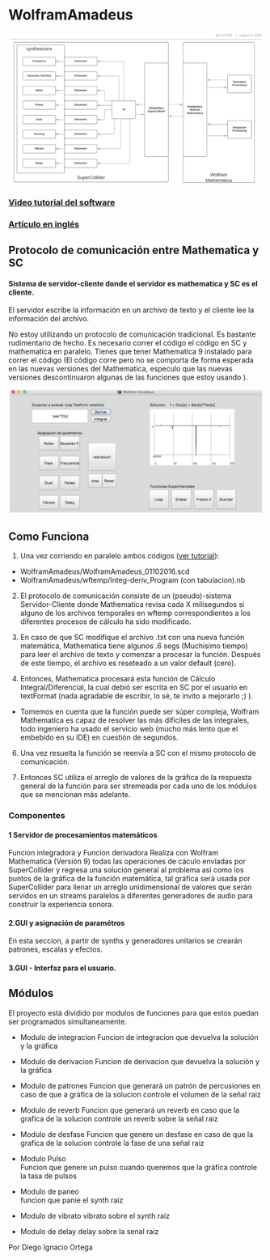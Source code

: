 # WolframAmadeus

![architecture](images/architecture.png)

### [Video tutorial del software](https://medium.com/@diegoignacioortega/music-of-mathematica-70ccdfeb2e42)

### [Artículo en inglés](https://medium.com/@diegoignacioortega/music-of-mathematica-70ccdfeb2e42)

## Protocolo de comunicación entre Mathematica y SC

#### Sistema de servidor-cliente donde el servidor es mathematica y SC es el cliente. 
El servidor escribe la información en un archivo de texto y el cliente lee la información del archivo.


No estoy utilizando un protocolo de comunicación tradicional. Es bastante rudimentario de hecho. Es necesario correr el código el código en SC y mathematica en paralelo. Tienes que tener Mathematica 9 instalado para correr el código (El código corre pero no se comporta de forma esperada en las nuevas versiones del Mathematica, especulo que las nuevas versiones descontinuaron algunas de las funciones que estoy usando ).

![architecture](images/UI.png)
## Como Funciona
1. Una vez corriendo en paralelo ambos códigos ([ver tutorial](https://www.youtube.com/watch?v=D2h2Vl4OYZs)):
- WolframAmadeus/WolframAmadeus_01102016.scd 
- WolframAmadeus/wftemp/Integ-deriv_Program (con tabulacion).nb

2. El protocolo de comunicación consiste de un (pseudo)-sistema Servidor-Cliente donde Mathematica revisa cada X milisegundos si alguno de los archivos temporales en wftemp correspondientes a los diferentes procesos de cálculo ha sido modificado. 


4. En caso de que SC modifique el archivo .txt con una nueva función matemática, Mathematica tiene algunos .6 segs (Muchísimo tiempo) para leer el archivo de texto y comenzar a procesar la función. Después de este tiempo, el archivo es reseteado a un valor default (cero).


5. Entonces, Mathematica procesará esta función de Cálculo Integral/Diferencial, la cual debió ser escrita en SC por el usuario en textFormat (nada agradable de escribir, lo sé, te invito a mejorarlo ;) ). 


- Tomemos en cuenta que la función puede ser súper compleja, Wolfram Mathematica es capaz de resolver las más dificiles de las integrales, todo ingeniero ha usado el servicio web (mucho más lento que el embebido en su IDE) en cuestión de segundos. 


6. Una vez resuelta la función se reenvía a SC con el mismo protocolo de comunicación.

7. Entonces SC utiliza el arreglo de valores de la gráfica de la respuesta general de la función para ser stremeada por cada uno de los módulos que se mencionan más adelante.


### Componentes

#### 1 Servidor de procesamientos matemáticos

Funcion integradora y Funcion derivadora
Realiza con Wolfram Mathematica (Versión 9) todas las operaciones de cáculo  enviadas por SuperCollider y regresa una solución general al problema así como los puntos de la gráfica de la función matemática, tal gráfica será usada por SuperCollider para llenar un arreglo unidimensional de valores que serán servidos en un streams paralelos a diferentes generadores de audio para construir la experiencia sonora.

#### 2.GUI y asignación de paramétros

En esta seccion, a partir de synths y generadores unitarios se crearán patrones, escalas y efectos.

#### 3.GUI - Interfaz para el usuario.

## Módulos
El proyecto está dividido por modulos de funciones para que estos puedan ser programados simultaneamente.

- Modulo de integracion 
Funcion de integracion que devuelva la solución y la gráfica

- Modulo de derivacion 
Funcion de derivacion que devuelva la solución y la gráfica

- Modulo de patrones 
Funcion que generará un patrón de percusiones en caso de que a gráfica de la solucion controle el volumen de la señal raiz

- Modulo de reverb 
Funcion que generará un reverb en caso que la grafica de la solucion controle un reverb sobre la señal raiz

- Modulo de desfase 
Funcion que genere un desfase en caso de que la grafica de la solucion controle la fase de una señal raiz

- Modulo Pulso  
Funcion que genere un pulso cuando queremos que la gráfica controle la tasa de pulsos

- Modulo de paneo  
funcion que panie el synth raiz

- Modulo de vibrato 
vibrato sobre el synth raiz

- Modulo de delay 
delay sobre la senal raiz

Por Diego Ignacio Ortega
